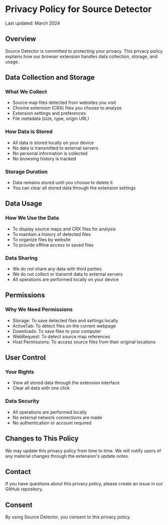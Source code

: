 # Privacy Policy for Source Detector

Last updated: March 2024

## Overview
Source Detector is committed to protecting your privacy. This privacy policy explains how our browser extension handles data collection, storage, and usage.

## Data Collection and Storage

### What We Collect
- Source map files detected from websites you visit
- Chrome extension (CRX) files you choose to analyze
- Extension settings and preferences
- File metadata (size, type, origin URL)

### How Data is Stored
- All data is stored locally on your device
- No data is transmitted to external servers
- No personal information is collected
- No browsing history is tracked

### Storage Duration
- Data remains stored until you choose to delete it
- You can clear all stored data through the extension settings

## Data Usage

### How We Use the Data
- To display source maps and CRX files for analysis
- To maintain a history of detected files
- To organize files by website
- To provide offline access to saved files

### Data Sharing
- We do not share any data with third parties
- We do not collect or transmit data to external servers
- All operations are performed locally on your device

## Permissions

### Why We Need Permissions
- Storage: To save detected files and settings locally
- ActiveTab: To detect files on the current webpage
- Downloads: To save files to your computer
- WebRequest: To detect source map references
- Host Permissions: To access source files from their original locations

## User Control

### Your Rights
- View all stored data through the extension interface
- Clear all data with one click

### Data Security
- All operations are performed locally
- No external network connections are made
- No authentication or account required

## Changes to This Policy
We may update this privacy policy from time to time. We will notify users of any material changes through the extension's update notes.

## Contact
If you have questions about this privacy policy, please create an issue in our GitHub repository.

## Consent
By using Source Detector, you consent to this privacy policy. 